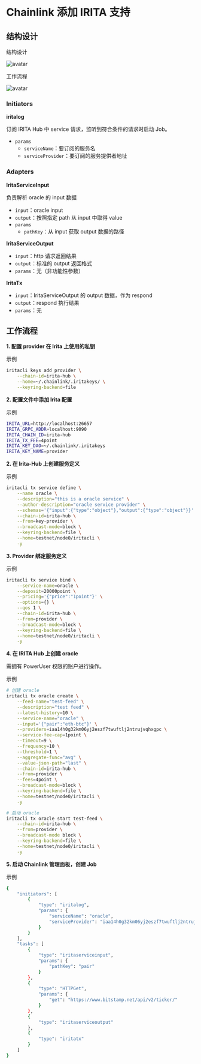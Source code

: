 # Chainlink 添加 IRITA 支持

## 结构设计

结构设计

![avatar](1.png)

工作流程

![avatar](2.png)

### Initiators

**iritalog**

订阅 IRITA Hub 中 service 请求，监听到符合条件的请求时启动 Job。

- `params`
  - `serviceName`：要订阅的服务名
  - `serviceProvider`：要订阅的服务提供者地址

### Adapters

**IritaServiceInput**

负责解析 oracle 的 input 数据

- `input`：oracle input
- `output`：按照指定 path 从 input 中取得 value
- `params`
  - `pathKey`：从 input 获取 output 数据的路径

**IritaServiceOutput**

- `input`：http 请求返回结果
- `output`：标准的 output 返回格式
- `params`：无（非功能性参数）

**IritaTx**

- `input`：IritaServiceOutput 的 output 数据，作为 respond
- `output`：respond 执行结果
- `params`：无

## 工作流程

**1. 配置 provider 在 Irita 上使用的私钥**

示例

```bash
iritacli keys add provider \
    --chain-id=irita-hub \
    --home=~/.chainlink/.iritakeys/ \
    --keyring-backend=file
```

**2. 配置文件中添加 Irita 配置**

示例

```bash
IRITA_URL=http://localhost:26657
IRITA_GRPC_ADDR=localhost:9090
IRITA_CHAIN_ID=irita-hub
IRITA_TX_FEE=4point
IRITA_KEY_DAO=~/.chainlink/.iritakeys
IRITA_KEY_NAME=provider
```

**2. 在 Irita-Hub 上创建服务定义**

示例

```bash
iritacli tx service define \
    --name oracle \
    --description="this is a oracle service" \
    --author-description="oracle service provider" \
    --schemas='{"input":{"type":"object"},"output":{"type":"object"}}' \
    --chain-id=irita-hub \
    --from=key-provider \
    --broadcast-mode=block \
    --keyring-backend=file \
    --home=testnet/node0/iritacli \
    -y
```

**3. Provider 绑定服务定义**

示例

```bash
iritacli tx service bind \
    --service-name=oracle \
    --deposit=20000point \
    --pricing='{"price":"1point"}' \
    --options={} \
    --qos 1 \
    --chain-id=irita-hub \
    --from=provider \
    --broadcast-mode=block \
    --keyring-backend=file \
    --home=testnet/node0/iritacli \
    -y
```

**4. 在 IRITA Hub 上创建 oracle**

需拥有 PowerUser 权限的账户进行操作。

示例

```bash
# 创建 oracle
iritacli tx oracle create \
    --feed-name="test-feed" \
    --description="test feed" \
    --latest-history=10 \
    --service-name="oracle" \
    --input='{"pair":"eth-btc"}' \
    --providers=iaa14h0g32km06yj2eszf7twuftlj2ntrujvqhxgpc \
    --service-fee-cap=1point \
    --timeout=9 \
    --frequency=10 \
    --threshold=1 \
    --aggregate-func="avg" \
    --value-json-path="last" \
    --chain-id=irita-hub \
    --from=provider \
    --fees=4point \
    --broadcast-mode=block \
    --keyring-backend=file \
    --home=testnet/node0/iritacli \
    -y

# 启动 oracle
iritacli tx oracle start test-feed \
    --chain-id=irita-hub \
    --from=provider \
    --broadcast-mode block \
    --keyring-backend=file \
    --home=testnet/node0/iritacli \
    -y
```

**5. 启动 Chainlink 管理面板，创建 Job**

示例

```bash
{
    "initiators": [
        {
            "type": "iritalog",
            "params": {
                "serviceName": "oracle",
                "serviceProvider": "iaa14h0g32km06yj2eszf7twuftlj2ntrujvqhxgpc"
            }
        }
    ],
    "tasks": [
        {
            "type": "iritaserviceinput",
            "params": {
                "pathKey": "pair"
            }
        },
        {
            "type": "HTTPGet",
            "params": {
                "get": "https://www.bitstamp.net/api/v2/ticker/"
            }
        },
        {
            "type": "iritaserviceoutput"
        },
        {
            "type": "iritatx"
        }
    ]
}
```
